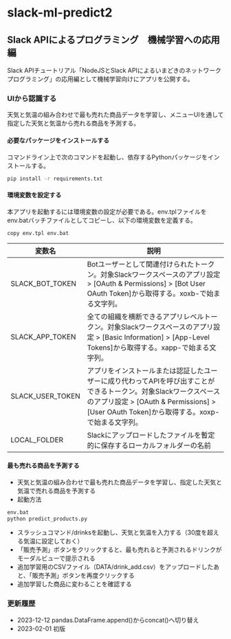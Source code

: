 # slack-ml-predict2

## Slack APIによるプログラミング　機械学習への応用編

Slack APIチュートリアル「NodeJSとSlack APIによるいまどきのネットワークプログラミング」の応用編として機械学習向けにアプリを公開する。

### UIから認識する

天気と気温の組み合わせで最も売れた商品データを学習し、メニューUIを通して指定した天気と気温から売れる商品を予測する。

#### 必要なパッケージをインストールする

コマンドライン上で次のコマンドを起動し、依存するPythonパッケージをインストールする。

```bash
pip install -r requirements.txt
```

#### 環境変数を設定する

本アプリを起動するには環境変数の設定が必要である。env.tplファイルをenv.batバッチファイルとしてコピーし、以下の環境変数を定義する。

```bash
copy env.tpl env.bat
```

|  変数名  |  説明  |
| ---- | ---- |
|  SLACK_BOT_TOKEN  | Botユーザーとして関連付けられたトークン。対象Slackワークスペースのアプリ設定 > [OAuth & Permissions] > [Bot User OAuth Token]から取得する。xoxb-で始まる文字列。 |
|  SLACK_APP_TOKEN  | 全ての組織を横断できるアプリレベルトークン。対象Slackワークスペースのアプリ設定 > [Basic Information] > [App-Level Tokens]から取得する。xapp-で始まる文字列。 |
|  SLACK_USER_TOKEN  | アプリをインストールまたは認証したユーザーに成り代わってAPIを呼び出すことができるトークン。対象Slackワークスペースのアプリ設定 > [OAuth & Permissions] > [User OAuth Token]から取得する。xoxp-で始まる文字列。 |
|  LOCAL_FOLDER  | Slackにアップロードしたファイルを暫定的に保存するローカルフォルダーの名前 |

#### 最も売れる商品を予測する

- 天気と気温の組み合わせで最も売れた商品データを学習し、指定した天気と気温で売れる商品を予測する
- 起動方法

```bash
env.bat
python predict_products.py
```

- スラッシュコマンド/drinksを起動し、天気と気温を入力する（30度を超える気温に設定しておく）
- 「販売予測」ボタンをクリックすると、最も売れると予測されるドリンクがモーダルビューで提示される
- 追加学習用のCSVファイル（DATA/drink_add.csv）をアップロードしたあと、「販売予測」ボタンを再度クリックする
- 追加学習した商品に変わることを確認する

### 更新履歴

- 2023-12-12 pandas.DataFrame.append()からconcat()へ切り替え
- 2023-02-01 初版
